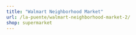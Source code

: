 ```yaml
---
title: "Walmart Neighborhood Market"
url: /la-puente/walmart-neighborhood-market-2/
shop: supermarket
---
```


